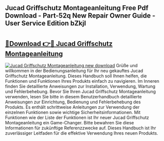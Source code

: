 ## Jucad Griffschutz Montageanleitung Free Pdf Download - Part-52q New Repair Owner Guide - User Service Edition bZkjl

# <h2><a href="http://df7jsi0.blite.top/?on=Jucad+Griffschutz+Montageanleitung">🔗Download 👉🔴 Jucad Griffschutz Montageanleitung</a></h2>

[![Jucad Griffschutz Montageanleitung new download](https://i.imgur.com/lujVjoI.png)](http://df7jsi0.blite.top/?on=Jucad+Griffschutz+Montageanleitung)
Grüße und willkommen in der Bedienungsanleitung für Ihr neu gekauftes Jucad Griffschutz Montageanleitung. Dieses Handbuch soll Ihnen helfen, die Funktionen und Funktionen Ihres Produkts einfach zu navigieren. Im Inneren finden Sie detaillierte Anweisungen zur Installation, Verwendung, Wartung und Fehlerbehebung. Bevor Sie Ihren Jucad Griffschutz Montageanleitung verwenden, lesen Sie bitte in diesem Benutzerhandbuch detaillierte Anweisungen zur Einrichtung, Bedienung und Fehlerbehebung des Produkts. Es enthält schrittweise Anleitungen zur Verwendung der einzelnen Funktionen sowie wichtige Sicherheitsinformationen. Mit Funktionen wie der Liste der Funktionen ist Ihr neuer Jucad Griffschutz Montageanleitung ein Game-Changer. Bitte bewahren Sie diese Informationen für zukünftige Referenzzwecke auf. Dieses Handbuch ist Ihr zuverlässiger Leitfaden für die effektive Verwendung Ihres neuen Produkts.
